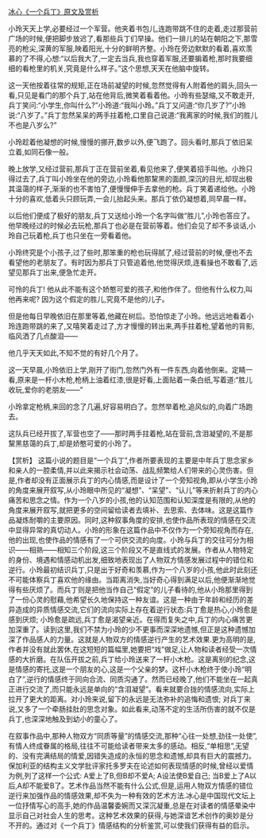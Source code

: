 [冰心《一个兵丁》原文及赏析](https://www.vrrw.net/wx/15071.html)

小玲天天上学,必要经过一个军营。他夹着书包儿,连跑带跳不住的走着,走过那营前广场的时候,便把脚步放迟了,看那些兵丁们早操。他们一排儿的站在朝阳之下,那雪亮的枪尖,深黄的军服,映着阳光,十分的鲜明齐整。小玲在旁边默默的看着,喜欢羡慕的了不得,心想:“以后我大了,一定去当兵,我也穿着军服,还要掮着枪,那时我要细细的看枪里的机关,究竟是什么样子。”这个思想,天天在他脑中旋转。

这一天他按着往常的规矩,正在场前凝望的时候,忽然觉得有人附着他的肩头,回头一看,只见是看门的那个兵丁,站在他背后,微笑着看着他。小玲有些瑟缩,又不敢走开,兵丁笑问:“小学生,你叫什么?”小玲道:“我叫小玲。”兵丁又问道:“你几岁了?”小玲说:“八岁了。”兵丁忽然呆呆的两手拄着枪,口里自己说道:“我离家的时候,我们的胜儿不也是八岁么?”

小玲趁着他凝想的时候,慢慢的挪开,数步以外,便飞跑了。回头看时,那兵丁依旧呆立着,如同石像一般。

晚上放学,又经过营前,那兵丁正在营前坐着,看见他来了,便笑着招手叫他。小玲只得过去了,兵丁叫小玲坐在他的旁边,小玲看他那黧黑的面颜,深沉的目光,却现出极其温蔼的样子,渐渐的也不害怕了,便慢慢伸手去拿他的枪。兵丁笑着递给他。小玲十分的喜欢,低着头只顾玩弄,一会儿抬起头来。那兵丁依仍凝想着,同早晨一样。

以后他们便成了极好的朋友,兵丁又送给小玲一个名字叫做“胜儿”,小玲也答应了。他早晚经过的时候必去玩枪,那兵丁也必是在营前等着。他们会见了却不多谈话,小玲自己玩着枪,兵丁也只坐在一旁看着他。

小玲终究是个小孩子,过了些时,那笨重的枪也玩得腻了,经过营前的时候,便也不去看望他的老朋友了。有时因为那兵丁只管追着他,他觉得厌烦,连看操也不敢看了,远望见那兵丁出来,便急忙走开。

可怜的兵丁! 他从此不能有这个娇憨可爱的孩子,和他作伴了。但他有什么权力,叫他再来呢? 因为这个假定的胜儿,究竟不是他的儿子。

但是他每日早晚依旧在那里等着,他藏在树后。恐怕惊走了小玲。他远远地看着小玲连跑带跳的来了,又嘻笑着走过了,方才慢慢的转出来,两手拄着枪,望着他的背影,临风洒了几点酸泪——

他几乎天天如此,不知不觉的有好几个月了。

这一天早晨,小玲依旧上学,刚开了街门,忽然门外有一件东西,向着他倒来。定睛一看,原来是一杆小木枪,枪柄上油着红漆,很是好看,上面贴着一条白纸,写着道:“胜儿收玩,爱你的老朋友——”

小玲拿定枪柄,来回的念了几遍,好容易明白了。忽然举着枪,追风似的,向着广场跑去。

这队兵已经开拔了,军营也空了——那时两手拄着枪,站在营前,含泪凝望的,不是那黧黑慈蔼的兵丁,却是娇憨可爱的小玲了。



【赏析】 这篇小说的题目是“一个兵丁”,作者所要表现的主要是中年兵丁思念家乡和亲人的一腔柔情,并以此来揭示社会动荡、战乱频繁给人们带来的心灵伤害。但是,作者却没有正面展示兵丁的内心情感,而是设计了一个旁知视角,即从小学生小玲的角度来展开叙写,从小玲眼中所见的“凝想”、“呆望”、“认儿”等来折射兵丁的内心痛苦和思念之情。作为一个八岁的小孩,他的认知范围和认知深度是有限的,从他的角度来展开叙写,就把更多的空间留给读者去填补、去思索、去体味。这是这篇作品凝炼耐嚼的主要原因。同时,这种叙事角度的安排,也使作品所表现的情感在交流中显得异常的真切动人。小玲的形象在这篇作品中不仅作为一个旁知视角而存在,他的出现,也使作品的情感有了一个可供交流的向度。小玲与兵丁的交往可分为相识——相熟——相知三个阶段,这三个阶段又不是直线式的发展。作者从人物特定的身份、境遇和情感动机出发,细致地表现出了人物双方情感发展过程中的错位和逆行。小玲最初结识兵丁,只是出于好奇和羡慕,作为一个八岁的小孩,他此时此刻还不可能体察兵丁喜欢他的缘由。当距离消失,当好奇心得到满足以后,他便渐渐地觉得有些厌烦了。而兵丁则是把他当作自己“假定”的儿子看待的,他从小玲那里得到了一份心灵的慰藉,他希望长久地保持这一种友谊。这是一种由于年龄和经历的差异造成的异质情感交流,它们的流向实际上存在着逆行状态:兵丁愈是热心,小玲愈是感到厌烦; 小玲愈是疏远,兵丁愈是渴望亲近。在得而复失之中,兵丁的内心痛苦更加深重了。读到这里,我们不禁为小玲的少不更事而深深地遗憾,但正是这种遗憾加深了作品感人的力量。这就是人物双方的情感逆行产生的艺术效果.更为高明的是,作者并没有就此罢休,在这短短的篇幅里,她要把“戏”做足,让人物和读者经受一次情感的大折磨。在队伍开拔之前,兵丁给小玲送来了一杆小木枪。这是离别的纪念,这是情感的寄托,这是一个朋友的心,这是一个父亲的梦。这杆小木枪终于使小玲“明白了”,逆行的情感终于同向合流、同质沟通了。然而已经晚了,他们不能坐在一起真正进行交流了,而只能永远是单向的“含泪凝望”。看来就要合拢的情感流向,实际上拉开了更大的距离。对小玲来说,留下的永远是无法弥补的追悔和遗恨; 对兵丁来说,又多了一个牵肠挂肚的思念对象。如此看来,动荡不定的生活所伤害的就不仅是兵丁,也深深地触及到幼小的童心了。

在叙事作品中,那种人物双方“同质等量”的情感交流,那种“心往一处想,劲往一处使”,有情人终成眷属的格局,往往不可能给读者带来太多的感动。相反,“单相思”,无望的、没有完满结局的情爱,因错失造成的永恒的思念和遗憾,却具有巨大的震撼力。保加利亚的结构主义文学批评家托多罗夫在论述如何表现情感的时候,曾经以爱情为例,列了这样一个公式: A爱上了B,但B却不爱A; A设法使B爱自己; 当B爱上了A以后,A却不能爱B了。艺术作品当然不能有什么公式,但是,运用人物双方情感的错位逆行来加强作品的情感效果,却不失为一种有效的艺术方法.冰心是中国现代文坛上一位抒情写心的高手,她的作品温馨委婉而又深沉凝重,总是在对读者的情感晕染中显示自己对社会人生的思考。这种艺术效果的获得,与她深谙艺术创作的奥妙是分不开的。通过对《一个兵丁》情感结构的分析鉴赏,可以使我们获得有益的启示。

